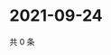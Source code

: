 # 2021-09-24

共 0 条

<!-- BEGIN WEIBO -->
<!-- 最后更新时间 Fri Sep 24 2021 04:08:49 GMT+0800 (China Standard Time) -->

<!-- END WEIBO -->
